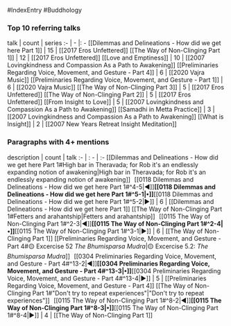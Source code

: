 #IndexEntry #Buddhology

### Top 10 referring talks
talk | count | series
:- | - |: -
[[Dilemmas and Delineations - How did we get here Part 1]] | 15 | [[2017 Eros Unfettered]]
[[The Way of Non-Clinging Part 1]] | 12 | [[2017 Eros Unfettered]]
[[Love and Emptiness]] | 10 | [[2007 Lovingkindness and Compassion As a Path to Awakening]]
[[Preliminaries Regarding Voice, Movement, and Gesture - Part 4]] | 6 | [[2020 Vajra Music]]
[[Preliminaries Regarding Voice, Movement, and Gesture - Part 1]] | 6 | [[2020 Vajra Music]]
[[The Way of Non-Clinging Part 3]] | 5 | [[2017 Eros Unfettered]]
[[The Way of Non-Clinging Part 2]] | 5 | [[2017 Eros Unfettered]]
[[From Insight to Love]] | 5 | [[2007 Lovingkindness and Compassion As a Path to Awakening]]
[[Samadhi in Metta Practice]] | 3 | [[2007 Lovingkindness and Compassion As a Path to Awakening]]
[[What is Insight]] | 2 | [[2007 New Years Retreat Insight Meditation]]

### Paragraphs with 4+ mentions
description | count | talk
:- | : - | :-
[[Dilemmas and Delineations - How did we get here Part 1#High bar in Theravada; for Rob it's an endlessly expanding notion of awakening\|High bar in Theravada; for Rob it's an endlessly expanding notion of awakening]] &nbsp;&nbsp;[[0118 Dilemmas and Delineations - How did we get here Part 1#^4-5\|◀]]**[[0118 Dilemmas and Delineations - How did we get here Part 1#^5-1\|•]]**[[0118 Dilemmas and Delineations - How did we get here Part 1#^5-2\|▶]] | 6 | [[Dilemmas and Delineations - How did we get here Part 1]]
[[The Way of Non-Clinging Part 1#Fetters and arahantship\|Fetters and arahantship]] &nbsp;&nbsp;[[0115 The Way of Non-Clinging Part 1#^2-3\|◀]]**[[0115 The Way of Non-Clinging Part 1#^2-4\|•]]**[[0115 The Way of Non-Clinging Part 1#^3-1\|▶]] | 6 | [[The Way of Non-Clinging Part 1]]
[[Preliminaries Regarding Voice, Movement, and Gesture - Part 4#🟡 Excercise 52 _The Bhumisparsa Mudra_\|🟡 Excercise 5.2: _The Bhumisparsa Mudra_]] &nbsp;&nbsp;[[0304 Preliminaries Regarding Voice, Movement, and Gesture - Part 4#^13-2\|◀]]**[[0304 Preliminaries Regarding Voice, Movement, and Gesture - Part 4#^13-3\|•]]**[[0304 Preliminaries Regarding Voice, Movement, and Gesture - Part 4#^13-4\|▶]] | 5 | [[Preliminaries Regarding Voice, Movement, and Gesture - Part 4]]
[[The Way of Non-Clinging Part 1#"Don't try to repeat experiences"\|"Don't try to repeat experiences"]] &nbsp;&nbsp;[[0115 The Way of Non-Clinging Part 1#^8-2\|◀]]**[[0115 The Way of Non-Clinging Part 1#^8-3\|•]]**[[0115 The Way of Non-Clinging Part 1#^8-4\|▶]] | 4 | [[The Way of Non-Clinging Part 1]]

